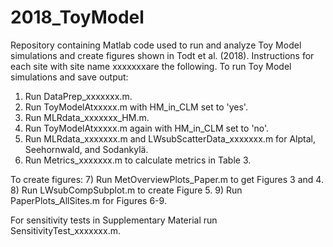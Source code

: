 # 2018_ToyModel
Repository containing Matlab code used to run and analyze Toy Model simulations and create figures shown in Todt et al. (2018).
Instructions for each site with site name xxxxxxxare the following. To run Toy Model simulations and save output:
1) Run DataPrep_xxxxxxx.m.
2) Run ToyModelAtxxxxx.m with HM_in_CLM set to 'yes'.
3) Run MLRdata_xxxxxxx_HM.m.
4) Run ToyModelAtxxxxx.m again with HM_in_CLM set to 'no'.
5) Run MLRdata_xxxxxxx.m and LWsubScatterData_xxxxxxx.m for Alptal, Seehornwald, and Sodankylä.
6) Run Metrics_xxxxxxx.m to calculate metrics in Table 3.

To create figures:
7) Run MetOverviewPlots_Paper.m to get Figures 3 and 4.
8) Run LWsubCompSubplot.m to create Figure 5.
9) Run PaperPlots_AllSites.m for Figures 6-9.

For sensitivity tests in Supplementary Material run SensitivityTest_xxxxxxx.m.
